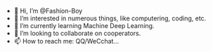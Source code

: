 - 👋 Hi, I’m @Fashion-Boy
- 👀 I’m interested in numerous things, like computering, coding, etc.
- 🌱 I’m currently learning Machine Deep Learning.
- 💞️ I’m looking to collaborate on cooperators.
- 📫 How to reach me: QQ/WeCchat...

<!---
Fashion-Boy/Fashion-Boy is a ✨ special ✨ repository because its `README.md` (this file) appears on your GitHub profile.
You can click the Preview link to take a look at your changes.
--->
